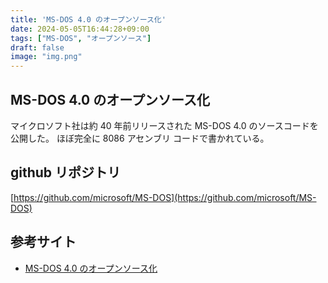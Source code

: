 ```yaml
---
title: 'MS-DOS 4.0 のオープンソース化'
date: 2024-05-05T16:44:28+09:00
tags: ["MS-DOS", "オープンソース"]
draft: false
image: "img.png"
---
```


## MS-DOS 4.0 のオープンソース化

マイクロソフト社は約 40 年前リリースされた MS-DOS 4.0 のソースコードを公開した。
ほぼ完全に 8086 アセンブリ コードで書かれている。

## github リポジトリ

[https://github.com/microsoft/MS-DOS](https://github.com/microsoft/MS-DOS)

## 参考サイト

- [MS-DOS 4.0 のオープンソース化](https://cloudblogs.microsoft.com/opensource/2024/04/25/open-sourcing-ms-dos-4-0/)